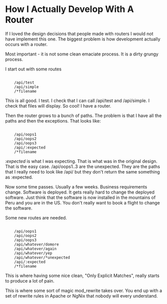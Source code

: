 # How I Actually Develop With A Router

If I loved the design decisions that people made with routers I would not have implement this one.
The biggest problem is how development actually occurs with a router.

Most important - it is not some clean emaciate process.  It is a dirty grungy process.

I start out with some routes

```

	/api/test
	/api/simple
	/*filename

```

This is all good.  I test.  I check that I can call /api/test and /api/simple.
I check that files will display.  So cool!  I have a router.

Then the router grows to a bunch of paths.  The problem is that I have all the
paths and then the exceptions.  That looks like:

```

	/api/oops1
	/api/oops2
	/api/oops3
	/api/:expected
	/*filename

```

*:expected* is what I was expecting.  That is what was in the original design.
That is the easy case.  /api/oops1..3 are the unexpected.  They are the paths
that I really need to look like /api/<something> but they don't return the same
something as :expected.

Now some time passes.  Usually a few weeks.  Business requirements change.
Software is deployed.  It gets really hard to change the deployed software.
Just think that the software is now installed in the mountains of Peru and
you are in the US.   You don't really want to book a flight to change the
software.

Some new routes are needed.


```

	/api/oops1
	/api/oops2
	/api/oops3
	/api/whatever/domore
	/api/whatever/again
	/api/whatever/yep
	/api/whatever/*unexpected
	/api/:expected
	/*filename

```

This is where having some nice clean, "Only Explicit Matches", really 
starts to produce a lot of pain.

This is where some sort of magic mod_rewrite takes over.  You end up with
a set of rewrite rules in Apache or NgNix that nobody will every understand.

